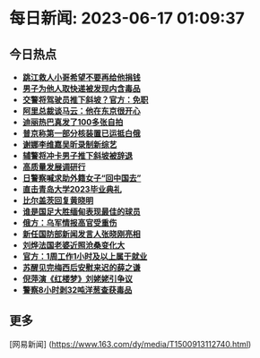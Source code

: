 
# 每日新闻: 2023-06-17 01:09:37
## 今日热点

- **[跳江救人小哥希望不要再给他捐钱](https://www.163.com/search?keyword=%E8%B7%B3%E6%B1%9F%E6%95%91%E4%BA%BA%E5%B0%8F%E5%93%A5%E5%B8%8C%E6%9C%9B%E4%B8%8D%E8%A6%81%E5%86%8D%E7%BB%99%E4%BB%96%E6%8D%90%E9%92%B1)**
- **[男子为他人取快递被发现内含毒品](https://www.163.com/search?keyword=%E7%94%B7%E5%AD%90%E4%B8%BA%E4%BB%96%E4%BA%BA%E5%8F%96%E5%BF%AB%E9%80%92%E8%A2%AB%E5%8F%91%E7%8E%B0%E5%86%85%E5%90%AB%E6%AF%92%E5%93%81)**
- **[交警将驾驶员推下斜坡？官方：免职](https://www.163.com/search?keyword=%E4%BA%A4%E8%AD%A6%E5%B0%86%E9%A9%BE%E9%A9%B6%E5%91%98%E6%8E%A8%E4%B8%8B%E6%96%9C%E5%9D%A1%EF%BC%9F%E5%AE%98%E6%96%B9%EF%BC%9A%E5%85%8D%E8%81%8C)**
- **[阿里总裁谈马云：他在东京很开心](https://www.163.com/search?keyword=%E9%98%BF%E9%87%8C%E6%80%BB%E8%A3%81%E8%B0%88%E9%A9%AC%E4%BA%91%EF%BC%9A%E4%BB%96%E5%9C%A8%E4%B8%9C%E4%BA%AC%E5%BE%88%E5%BC%80%E5%BF%83)**
- **[迪丽热巴真发了100多张自拍](https://www.163.com/search?keyword=%E8%BF%AA%E4%B8%BD%E7%83%AD%E5%B7%B4%E7%9C%9F%E5%8F%91%E4%BA%86100%E5%A4%9A%E5%BC%A0%E8%87%AA%E6%8B%8D)**
- **[普京称第一部分核装置已运抵白俄](https://www.163.com/search?keyword=%E6%99%AE%E4%BA%AC%E7%A7%B0%E7%AC%AC%E4%B8%80%E9%83%A8%E5%88%86%E6%A0%B8%E8%A3%85%E7%BD%AE%E5%B7%B2%E8%BF%90%E6%8A%B5%E7%99%BD%E4%BF%84)**
- **[谢娜李维嘉吴昕录制新综艺](https://www.163.com/search?keyword=%E8%B0%A2%E5%A8%9C%E6%9D%8E%E7%BB%B4%E5%98%89%E5%90%B4%E6%98%95%E5%BD%95%E5%88%B6%E6%96%B0%E7%BB%BC%E8%89%BA)**
- **[辅警将冲卡男子推下斜坡被辞退](https://www.163.com/search?keyword=%E8%BE%85%E8%AD%A6%E5%B0%86%E5%86%B2%E5%8D%A1%E7%94%B7%E5%AD%90%E6%8E%A8%E4%B8%8B%E6%96%9C%E5%9D%A1%E8%A2%AB%E8%BE%9E%E9%80%80)**
- **[高质量发展调研行](https://www.163.com/search?keyword=%E9%AB%98%E8%B4%A8%E9%87%8F%E5%8F%91%E5%B1%95%E8%B0%83%E7%A0%94%E8%A1%8C)**
- **[日警察喊求助外籍女子“回中国去”](https://www.163.com/search?keyword=%E6%97%A5%E8%AD%A6%E5%AF%9F%E5%96%8A%E6%B1%82%E5%8A%A9%E5%A4%96%E7%B1%8D%E5%A5%B3%E5%AD%90%E2%80%9C%E5%9B%9E%E4%B8%AD%E5%9B%BD%E5%8E%BB%E2%80%9D)**
- **[直击青岛大学2023毕业典礼](https://www.163.com/search?keyword=%E7%9B%B4%E5%87%BB%E9%9D%92%E5%B2%9B%E5%A4%A7%E5%AD%A62023%E6%AF%95%E4%B8%9A%E5%85%B8%E7%A4%BC)**
- **[比尔盖茨回复黄晓明](https://www.163.com/search?keyword=%E6%AF%94%E5%B0%94%E7%9B%96%E8%8C%A8%E5%9B%9E%E5%A4%8D%E9%BB%84%E6%99%93%E6%98%8E)**
- **[谁是国足大胜缅甸表现最佳的球员](https://www.163.com/search?keyword=%E8%B0%81%E6%98%AF%E5%9B%BD%E8%B6%B3%E5%A4%A7%E8%83%9C%E7%BC%85%E7%94%B8%E8%A1%A8%E7%8E%B0%E6%9C%80%E4%BD%B3%E7%9A%84%E7%90%83%E5%91%98)**
- **[俄方：乌军情报高官受重伤](https://www.163.com/search?keyword=%E4%BF%84%E6%96%B9%EF%BC%9A%E4%B9%8C%E5%86%9B%E6%83%85%E6%8A%A5%E9%AB%98%E5%AE%98%E5%8F%97%E9%87%8D%E4%BC%A4)**
- **[新任国防部新闻发言人张晓刚亮相](https://www.163.com/search?keyword=%E6%96%B0%E4%BB%BB%E5%9B%BD%E9%98%B2%E9%83%A8%E6%96%B0%E9%97%BB%E5%8F%91%E8%A8%80%E4%BA%BA%E5%BC%A0%E6%99%93%E5%88%9A%E4%BA%AE%E7%9B%B8)**
- **[刘烨法国老婆近照沧桑变化大](https://www.163.com/search?keyword=%E5%88%98%E7%83%A8%E6%B3%95%E5%9B%BD%E8%80%81%E5%A9%86%E8%BF%91%E7%85%A7%E6%B2%A7%E6%A1%91%E5%8F%98%E5%8C%96%E5%A4%A7)**
- **[官方：1周工作1小时及以上属于就业](https://www.163.com/search?keyword=%E5%AE%98%E6%96%B9%EF%BC%9A1%E5%91%A8%E5%B7%A5%E4%BD%9C1%E5%B0%8F%E6%97%B6%E5%8F%8A%E4%BB%A5%E4%B8%8A%E5%B1%9E%E4%BA%8E%E5%B0%B1%E4%B8%9A)**
- **[苏醒见完梅西后安慰来迟的薛之谦](https://www.163.com/search?keyword=%E8%8B%8F%E9%86%92%E8%A7%81%E5%AE%8C%E6%A2%85%E8%A5%BF%E5%90%8E%E5%AE%89%E6%85%B0%E6%9D%A5%E8%BF%9F%E7%9A%84%E8%96%9B%E4%B9%8B%E8%B0%A6)**
- **[倪萍演《红楼梦》刘姥姥引争议](https://www.163.com/search?keyword=%E5%80%AA%E8%90%8D%E6%BC%94%E3%80%8A%E7%BA%A2%E6%A5%BC%E6%A2%A6%E3%80%8B%E5%88%98%E5%A7%A5%E5%A7%A5%E5%BC%95%E4%BA%89%E8%AE%AE)**
- **[警察8小时剥32吨洋葱查获毒品](https://www.163.com/search?keyword=%E8%AD%A6%E5%AF%9F8%E5%B0%8F%E6%97%B6%E5%89%A532%E5%90%A8%E6%B4%8B%E8%91%B1%E6%9F%A5%E8%8E%B7%E6%AF%92%E5%93%81)**

## 更多
[网易新闻] (https://www.163.com/dy/media/T1500913112740.html)
